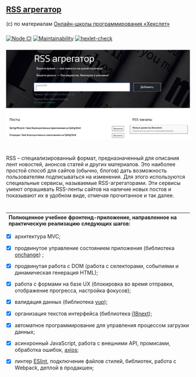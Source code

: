 
## [RSS агрегатор](https://frontend-project-lvl3-rddeveloper2019.vercel.app/)

(с) по материалам [Онлайн-школы программирования «Хекслет»](https://ru.hexlet.io/)

###
[![Node CI](https://github.com/rddeveloper2019/frontend-project-lvl3/actions/workflows/nodejs.yml/badge.svg)](https://github.com/rddeveloper2019/frontend-project-lvl3/actions/workflows/nodejs.yml) [![Maintainability](https://api.codeclimate.com/v1/badges/bb803d42186a15d3560c/maintainability)](https://codeclimate.com/github/rddeveloper2019/frontend-project-lvl3/maintainability) [![hexlet-check](https://github.com/rddeveloper2019/frontend-project-lvl3/actions/workflows/hexlet-check.yml/badge.svg)](https://github.com/rddeveloper2019/frontend-project-lvl3/actions/workflows/hexlet-check.yml) 
###
![](https://raw.githubusercontent.com/rddeveloper2019/publicfiles/main/rss%20aggregator/Aggregator_50.jpg)


#
RSS – специализированный формат, предназначенный для описания лент новостей, анонсов статей и других материалов. Это наиболее простой способ для сайтов (обычно, блогов) дать возможность пользователям подписываться на изменения. Для этого используются специальные сервисы, называемые RSS-агрегаторами. Эти сервисы умеют опрашивать RSS-ленты сайтов на наличие новых постов и показывают их в удобном виде, отмечая прочитанное и так далее.

#

Полноценное учебное фронтенд-приложение, направленное на практическую реализацию следующих шагов:|
| :------------ 

- [x] архитектура MVC; 
- [x] продвинутое управление состоянием приложения (библиотека [onchange](https://www.npmjs.com/package/onchange)) ;
- [x] продвинутая работа с DOM (работа с селекторами, событиями и динамическая генерация HTML);
- [x] работа с формами на базе UX (блокировка во время отправки, отображение прогресса, настройка фокусов); 
- [x] валидация данных (библиотека  [yup](https://www.npmjs.com/package/yup)); 
- [x] организация текстов интерфейса (библиотека [i18next](https://www.i18next.com/)); 
 - [x] автоматное программирование для управления процессом загрузки данных; 
- [x] асинхронный JavaScript, работа с внешними API, промисами, обработка ошибок, [axios](https://axios-http.com/); 
- [x]  линтер [ESlint](https://eslint.org/), подключение файлов стилей, библиотек, работа с Webpack,  деплой в продакшен; 


